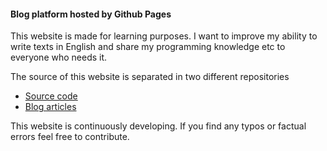 <!---
<title>Blog platform hosted by Github Pages</title>
<description>This website is made for learning purposes. It's my opportunity to show what I've learned and an opportunity for you to learn from me.</description>
--->
#### Blog platform hosted by Github Pages

This website is made for learning purposes. I want to improve my ability to write texts in English and share my programming knowledge etc to everyone who needs it.

The source of this website is separated in two different repositories
* [Source code](https://github.com/tsa-dom/gh-pages)
* [Blog articles](https://github.com/tsa-dom/contents)

This website is continuously developing. If you find any typos or factual errors feel free to contribute.